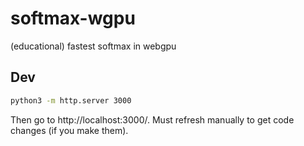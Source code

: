 # softmax-wgpu

(educational) fastest softmax in webgpu

## Dev

```bash
python3 -m http.server 3000
```

Then go to http://localhost:3000/. Must refresh manually to get code changes (if you make them).